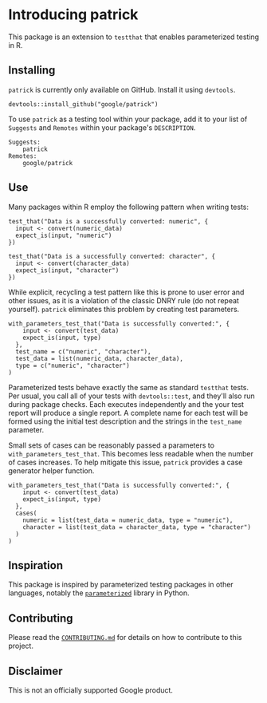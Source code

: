 # Introducing patrick

This package is an extension to `testthat` that enables parameterized testing in
R.

## Installing

`patrick` is currently only available on GitHub. Install it using `devtools`.

```
devtools::install_github("google/patrick")
```

To use `patrick` as a testing tool within your package, add it to your list of
`Suggests` and `Remotes` within your package's `DESCRIPTION`.

```
Suggests:
    patrick
Remotes:
    google/patrick
```

## Use

Many packages within R employ the following pattern when writing tests:

```
test_that("Data is a successfully converted: numeric", {
  input <- convert(numeric_data)
  expect_is(input, "numeric")
})

test_that("Data is a successfully converted: character", {
  input <- convert(character_data)
  expect_is(input, "character")
})
```

While explicit, recycling a test pattern like this is prone to user error and
other issues, as it is a violation of the classic DNRY rule (do not repeat
yourself). `patrick` eliminates this problem by creating test parameters.

```
with_parameters_test_that("Data is successfully converted:", {
    input <- convert(test_data)
    expect_is(input, type)
  },
  test_name = c("numeric", "character"),
  test_data = list(numeric_data, character_data),
  type = c("numeric", "character")
)
```

Parameterized tests behave exactly the same as standard `testthat` tests. Per
usual, you call all of your tests with `devtools::test`, and they'll also run
during package checks. Each executes independently and the your test report will
produce a single report. A complete name for each test will be formed using the
initial test description and the strings in the `test_name` parameter.

Small sets of cases can be reasonably passed a parameters to
`with_parameters_test_that`. This becomes less readable when the number of cases
increases. To help mitigate this issue, `patrick` provides a case generator
helper function.

```
with_parameters_test_that("Data is successfully converted:", {
    input <- convert(test_data)
    expect_is(input, type)
  },
  cases(
    numeric = list(test_data = numeric_data, type = "numeric"),
    character = list(test_data = character_data, type = "character")
  )
)
```

## Inspiration

This package is inspired by parameterized testing packages in other languages,
notably the [`parameterized`](https://github.com/wolever/parameterized) library
in Python.

## Contributing

Please read the [`CONTRIBUTING.md`](CONTRIBUTING.md) for details on how to
contribute to this project.

## Disclaimer

This is not an officially supported Google product.
